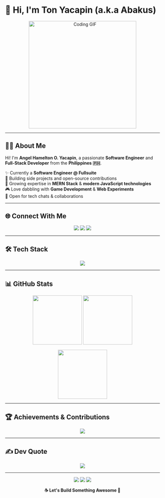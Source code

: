 # 👋 Hi, I'm Ton Yacapin (a.k.a Abakus)  

<p align="center">
  <img src="https://media.giphy.com/media/l0HlNaQ6gWfllcjDO/giphy.gif" width="350" alt="Coding GIF"/>
</p>

---

## 🧑‍💻 About Me  

Hi! I'm **Angel Hamelton O. Yacapin**, a passionate **Software Engineer** and **Full-Stack Developer** from the **Philippines 🇵🇭**.  

✨ Currently a **Software Engineer @ Fullsuite**  
🚀 Building side projects and open-source contributions  
🌱 Growing expertise in **MERN Stack** & **modern JavaScript technologies**  
🎮 Love dabbling with **Game Development** & **Web Experiments**  
💬 Open for tech chats & collaborations  

---

## 🌐 Connect With Me  

<p align="center">
  <a href="mailto:yacapinton@gmail.com"><img src="https://img.shields.io/badge/Gmail-FF6C37?style=for-the-badge&logo=gmail&logoColor=white" /></a>
  <a href="https://www.linkedin.com/in/yacapin-angel-hamelton-o-2b8271304/"><img src="https://img.shields.io/badge/LinkedIn-0A66C2?style=for-the-badge&logo=linkedin&logoColor=white" /></a>
  <a href="https://abakusportfolio.vercel.app/"><img src="https://img.shields.io/badge/Portfolio-000000?style=for-the-badge&logo=vercel&logoColor=white" /></a>
</p>  

---

## 🛠️ Tech Stack  

<p align="center">
  <img src="https://skillicons.dev/icons?i=react,redux,ts,js,next,html,css,tailwind,bootstrap,nodejs,express,mongodb,firebase,git,github,python,java,cs" />
</p>  

---

## 📊 GitHub Stats  

<p align="center">
  <img src="https://github-readme-stats.vercel.app/api?username=TonYacapin&show_icons=true&theme=tokyonight&hide_border=true" height="160"/>
  <img src="https://github-readme-streak-stats.herokuapp.com?user=TonYacapin&theme=tokyonight&hide_border=true" height="160"/>
</p>  

<p align="center">
  <img src="https://github-readme-stats.vercel.app/api/top-langs/?username=TonYacapin&layout=compact&theme=tokyonight&hide_border=true" height="160"/>
</p>  

---

## 🏆 Achievements & Contributions  

<p align="center">
  <img src="https://github-profile-summary-cards.vercel.app/api/cards/profile-details?username=TonYacapin&theme=tokyonight" />
</p>  

---

## ✍️ Dev Quote  

<p align="center">
  <img src="https://quotes-github-readme.vercel.app/api?type=horizontal&theme=dark" />
</p>  

---

<p align="center">
  <img src="https://forthebadge.com/images/badges/built-with-love.svg"/>
  <img src="https://forthebadge.com/images/badges/powered-by-coffee.svg"/>
  <img src="https://forthebadge.com/images/badges/uses-js.svg"/>
</p>  

<p align="center"><strong>☕ Let's Build Something Awesome 🚀</strong></p>
